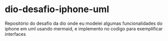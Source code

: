# dio-desafio-iphone-uml
Repositório do desafio da dio onde eu modelei algumas funcionalidades do iphone em uml usando mermaid, e implemento no codigo para exemplificar interfaces
